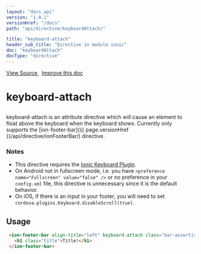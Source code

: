 ```yaml
---
layout: "docs_api"
version: "1.0.1"
versionHref: "/docs"
path: "api/directive/keyboardAttach/"

title: "keyboard-attach"
header_sub_title: "Directive in module ionic"
doc: "keyboardAttach"
docType: "directive"
---
```


<div class="improve-docs">
  <a href='http://github.com/driftyco/ionic/tree/1.x/js/angular/directive/keyboardAttach.js#L1'>
    View Source
  </a>
  &nbsp;
  <a href='http://github.com/driftyco/ionic/edit/master/js/angular/directive/keyboardAttach.js#L1'>
    Improve this doc
  </a>
</div>




<h1 class="api-title">

  keyboard-attach



</h1>





keyboard-attach is an attribute directive which will cause an element to float above
the keyboard when the keyboard shows. Currently only supports the
[ion-footer-bar]({{ page.versionHref }}/api/directive/ionFooterBar/) directive.

### Notes
- This directive requires the
[Ionic Keyboard Plugin](https://github.com/driftyco/ionic-plugins-keyboard).
- On Android not in fullscreen mode, i.e. you have
  `<preference name="Fullscreen" value="false" />` or no preference in your `config.xml` file,
  this directive is unnecessary since it is the default behavior.
- On iOS, if there is an input in your footer, you will need to set
  `cordova.plugins.Keyboard.disableScroll(true)`.








  
<h2 id="usage">Usage</h2>
  
```html
 <ion-footer-bar align-title="left" keyboard-attach class="bar-assertive">
   <h1 class="title">Title!</h1>
 </ion-footer-bar>
```
  
  

  





